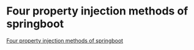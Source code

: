 # Four property injection methods of springboot
[Four property injection methods of springboot](https://aiwithcloud.com/2022/09/15/four_property_injection_methods_of_springboot/)